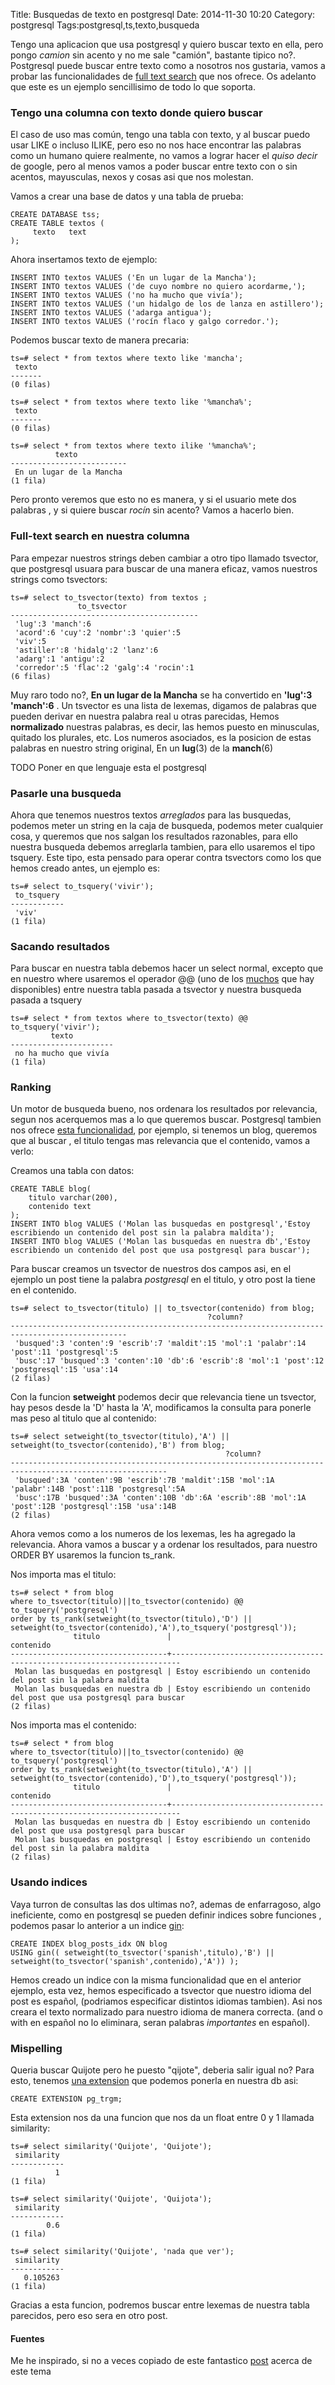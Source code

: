Title: Busquedas de texto en postgresql
Date: 2014-11-30 10:20
Category: postgresql
Tags:postgresql,ts,texto,busqueda

Tengo una aplicacion que usa postgresql y quiero buscar texto en ella, pero pongo *camion* sin acento y no me sale "camión", bastante tipico no?. Postgresql puede buscar entre texto como a nosotros nos gustaria, vamos a probar las funcionalidades de [full text search][1] que nos ofrece. Os adelanto que este es un ejemplo sencillisimo de todo lo que soporta.

### Tengo una columna con texto donde quiero buscar
El caso de uso mas común, tengo una tabla con texto, y al buscar puedo usar LIKE o incluso ILIKE, pero eso no nos hace encontrar las palabras como un humano quiere realmente, no vamos a lograr hacer el *quiso decir* de google, pero al menos vamos a poder buscar entre texto con o sin acentos, mayusculas, nexos y cosas asi que nos molestan.

Vamos a crear una base de datos y una tabla de prueba:
```postgresql
CREATE DATABASE tss;
CREATE TABLE textos (
     texto   text
);
```


Ahora insertamos texto de ejemplo:
```postgresql
INSERT INTO textos VALUES ('En un lugar de la Mancha');
INSERT INTO textos VALUES ('de cuyo nombre no quiero acordarme,');
INSERT INTO textos VALUES ('no ha mucho que vivía');
INSERT INTO textos VALUES ('un hidalgo de los de lanza en astillero');
INSERT INTO textos VALUES ('adarga antigua');
INSERT INTO textos VALUES ('rocín flaco y galgo corredor.');
```

Podemos buscar texto de manera precaria:
```psql
ts=# select * from textos where texto like 'mancha';
 texto 
-------
(0 filas)

ts=# select * from textos where texto like '%mancha%';
 texto 
-------
(0 filas)

ts=# select * from textos where texto ilike '%mancha%';
          texto           
--------------------------
 En un lugar de la Mancha
(1 fila)
```

Pero pronto veremos que esto no es manera, y si el usuario mete dos palabras , y si quiere buscar *rocín* sin acento? Vamos a hacerlo bien.

### Full-text search en nuestra columna
Para empezar nuestros strings deben cambiar a otro tipo llamado tsvector, que postgresql usuara para buscar de una manera eficaz, vamos nuestros strings como tsvectors:
```psql
ts=# select to_tsvector(texto) from textos ;
               to_tsvector                
------------------------------------------
 'lug':3 'manch':6
 'acord':6 'cuy':2 'nombr':3 'quier':5
 'viv':5
 'astiller':8 'hidalg':2 'lanz':6
 'adarg':1 'antigu':2
 'corredor':5 'flac':2 'galg':4 'rocin':1
(6 filas)
```

Muy raro todo no?, **En un lugar de la Mancha** se ha convertido en **'lug':3 'manch':6** . Un tsvector es una lista de lexemas, digamos de palabras que pueden derivar en nuestra palabra real u otras parecidas, Hemos **normalizado** nuestras palabras, es decir, las hemos puesto en minusculas, quitado los plurales, etc. Los numeros asociados, es la posicion de estas palabras en nuestro string original, En un **lug**(3) de la **manch**(6)

TODO Poner en que lenguaje esta el postgresql

### Pasarle una busqueda
Ahora que tenemos nuestros textos *arreglados* para las busquedas, podemos meter un string en la caja de busqueda, podemos meter cualquier cosa, y queremos que nos salgan los resultados razonables, para ello nuestra busqueda debemos arreglarla tambien, para ello usaremos el tipo tsquery. Este tipo, esta pensado para operar contra tsvectors como los que hemos creado antes, un ejemplo es:

```psql
ts=# select to_tsquery('vivir');
 to_tsquery 
------------
 'viv'
(1 fila)
```

### Sacando resultados
Para buscar en nuestra tabla debemos hacer un select normal, excepto que en nuestro where usaremos el operador @@ (uno de los [muchos][2] que hay disponibles) entre nuestra tabla pasada a tsvector y nuestra busqueda pasada a tsquery

```psql
ts=# select * from textos where to_tsvector(texto) @@ to_tsquery('vivir');
         texto         
-----------------------
 no ha mucho que vivía
(1 fila)
```


### Ranking
Un motor de busqueda bueno, nos ordenara los resultados por relevancia, segun nos acerquemos mas a lo que queremos buscar. Postgresql tambien nos ofrece [esta funcionalidad][3], por ejemplo, si tenemos un blog, queremos que al buscar , el titulo tengas mas relevancia que el contenido, vamos a verlo:

Creamos una tabla con datos:
```psql
CREATE TABLE blog(
	titulo varchar(200),
	contenido text
);
INSERT INTO blog VALUES ('Molan las busquedas en postgresql','Estoy escribiendo un contenido del post sin la palabra maldita');
INSERT INTO blog VALUES ('Molan las busquedas en nuestra db','Estoy escribiendo un contenido del post que usa postgresql para buscar');
```

Para buscar creamos un tsvector de nuestros dos campos asi, en el ejemplo un post tiene la palabra *postgresql* en el titulo, y otro post la tiene en el contenido.
```psql
ts=# select to_tsvector(titulo) || to_tsvector(contenido) from blog;
                                            ?column?                                            
------------------------------------------------------------------------------------------------
 'busqued':3 'conten':9 'escrib':7 'maldit':15 'mol':1 'palabr':14 'post':11 'postgresql':5
 'busc':17 'busqued':3 'conten':10 'db':6 'escrib':8 'mol':1 'post':12 'postgresql':15 'usa':14
(2 filas)

```

Con la funcion **setweight** podemos decir que relevancia tiene un tsvector, hay pesos desde la 'D' hasta la 'A', modificamos la consulta para ponerle mas peso al titulo que al contenido:

```psql
ts=# select setweight(to_tsvector(titulo),'A') || setweight(to_tsvector(contenido),'B') from blog;
                                                ?column?                                                 
---------------------------------------------------------------------------------------------------------
 'busqued':3A 'conten':9B 'escrib':7B 'maldit':15B 'mol':1A 'palabr':14B 'post':11B 'postgresql':5A
 'busc':17B 'busqued':3A 'conten':10B 'db':6A 'escrib':8B 'mol':1A 'post':12B 'postgresql':15B 'usa':14B
(2 filas)
```

Ahora vemos como a los numeros de los lexemas, les ha agregado la relevancia. Ahora vamos a buscar y a ordenar los resultados, para nuestro ORDER BY usaremos la funcion ts_rank.

Nos importa mas el titulo:

```psql
ts=# select * from blog 
where to_tsvector(titulo)||to_tsvector(contenido) @@ to_tsquery('postgresql') 
order by ts_rank(setweight(to_tsvector(titulo),'D') || setweight(to_tsvector(contenido),'A'),to_tsquery('postgresql'));
              titulo               |                               contenido                                
-----------------------------------+------------------------------------------------------------------------
 Molan las busquedas en postgresql | Estoy escribiendo un contenido del post sin la palabra maldita
 Molan las busquedas en nuestra db | Estoy escribiendo un contenido del post que usa postgresql para buscar
(2 filas)
```

Nos importa mas el contenido:
```psql
ts=# select * from blog 
where to_tsvector(titulo)||to_tsvector(contenido) @@ to_tsquery('postgresql') 
order by ts_rank(setweight(to_tsvector(titulo),'A') || setweight(to_tsvector(contenido),'D'),to_tsquery('postgresql'));
              titulo               |                               contenido                                
-----------------------------------+------------------------------------------------------------------------
 Molan las busquedas en nuestra db | Estoy escribiendo un contenido del post que usa postgresql para buscar
 Molan las busquedas en postgresql | Estoy escribiendo un contenido del post sin la palabra maldita
(2 filas)
```


### Usando indices
Vaya turron de consultas las dos ultimas no?, ademas de enfarragoso, algo ineficiente, como en postgresql se pueden definir indices sobre funciones , podemos pasar lo anterior a un indice [gin][4]:

```psql
CREATE INDEX blog_posts_idx ON blog 
USING gin(( setweight(to_tsvector('spanish',titulo),'B') || setweight(to_tsvector('spanish',contenido),'A')) );
```
Hemos creado un indice con la misma funcionalidad que en el anterior ejemplo, esta vez, hemos especificado a tsvector que nuestro idioma del post es español, (podriamos especificar distintos idiomas tambien). Asi nos creara el texto normalizado para nuestro idioma de manera correcta. (and o with en español no lo eliminara, seran palabras *importantes* en español).



### Mispelling
Queria buscar Quijote pero he puesto "qijote", deberia salir igual no? Para esto, tenemos [una extension][5] que podemos ponerla en nuestra db asi:
```psql
CREATE EXTENSION pg_trgm;
```
Esta extension nos da una funcion que nos da un float entre 0 y 1 llamada similarity:

```psql
ts=# select similarity('Quijote', 'Quijote');
 similarity 
------------
          1
(1 fila)

ts=# select similarity('Quijote', 'Quijota');
 similarity 
------------
        0.6
(1 fila)

ts=# select similarity('Quijote', 'nada que ver');
 similarity 
------------
   0.105263
(1 fila)
```

Gracias a esta funcion, podremos buscar entre lexemas de nuestra tabla parecidos, pero eso sera en otro post.

#### Fuentes
Me he inspirado, si no a veces copiado de este fantastico [post][6] acerca de este tema




[1]: http://www.postgresql.org/docs/9.3/static/textsearch.html
[2]: http://www.postgresql.org/docs/9.3/static/functions-textsearch.html
[3]: http://www.postgresql.org/docs/9.3/static/textsearch-controls.html#TEXTSEARCH-RANKING
[4]: http://www.postgresql.org/docs/9.3/static/textsearch-indexes.html
[5]: http://www.postgresql.org/docs/9.3/static/pgtrgm.html
[6]: http://blog.lostpropertyhq.com/postgres-full-text-search-is-good-enough/








